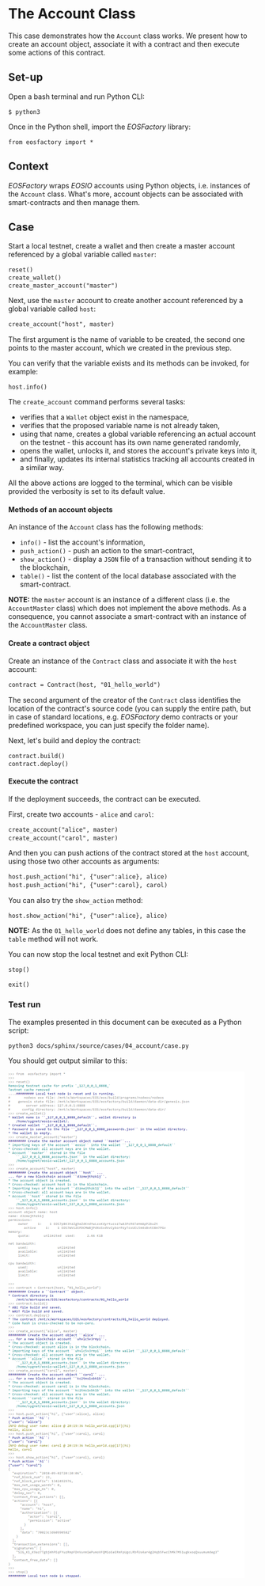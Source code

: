 # The Account Class

This case demonstrates how the `Account` class works. We present how to create an account object, associate it with a contract and then execute some actions of this contract.

## Set-up

Open a bash terminal and run Python CLI:

```
$ python3
```

Once in the Python shell, import the *EOSFactory* library:

```
from eosfactory import *
```

## Context

*EOSFactory* wraps *EOSIO* accounts using Python objects, i.e. instances of the `Account` class. What's more, account objects can be associated with smart-contracts and then manage them.

## Case

Start a local testnet, create a wallet and then create a master account referenced by a global variable called `master`:

```
reset()
create_wallet()   
create_master_account("master")
```

Next, use the `master` account to create another account referenced by a global variable called `host`:

```md
create_account("host", master)
```

The first argument is the name of variable to be created, the second one points to the master account, which we created in the previous step.

You can verify that the variable exists and its methods can be invoked, for example:

```
host.info()
```

The `create_account` command performs several tasks:

* verifies that a `Wallet` object exist in the namespace,
* verifies that the proposed variable name is not already taken,
* using that name, creates a global variable referencing an actual account on the testnet - this account has its own name generated randomly,
* opens the wallet, unlocks it, and stores the account's private keys into it,
* and finally, updates its internal statistics tracking all accounts created in a similar way.

All the above actions are logged to the terminal, which can be visible provided the verbosity is set to its default value.

#### Methods of an account objects

An instance of the `Account` class has the following methods:

* `info()` - list the account's information,
* `push_action()` - push an action to the smart-contract,
* `show_action()` - display a `JSON` file of a transaction without sending it to the blockchain,
* `table()` - list the content of the local database associated with the smart-contract.

**NOTE:** the `master` account is an instance of a different class (i.e. the `AccountMaster` class) which does not implement the above methods. As a consequence, you cannot associate a smart-contract with an instance of the `AccountMaster` class.

#### Create a contract object

Create an instance of the `Contract` class and associate it with the `host` account:

```md
contract = Contract(host, "01_hello_world")
```

The second argument of the creator of the `Contract` class identifies the location of the contract's source code (you can supply the entire path, but in case of standard locations, e.g. *EOSFactory* demo contracts or your predefined workspace, you can just specify the folder name).

Next, let's build and deploy the contract:

```
contract.build()
contract.deploy()
```

#### Execute the contract

If the deployment succeeds, the contract can be executed.

First, create two accounts - `alice` and `carol`:

```md
create_account("alice", master)
create_account("carol", master)
```

And then you can push actions of the contract stored at the `host` account, using those two other accounts as arguments:

```md
host.push_action("hi", {"user":alice}, alice)
host.push_action("hi", {"user":carol}, carol)
```

You can also try the `show_action` method:

```
host.show_action("hi", {"user":alice}, alice)
```

**NOTE:** As the `01_hello_world` does not define any tables, in this case the `table` method will not work.

You can now stop the local testnet and exit Python CLI:

```
stop()
```

```
exit()
```

### Test run

The examples presented in this document can be executed as a Python script:

```
python3 docs/sphinx/source/cases/04_account/case.py
```

You should get output similar to this:

![](./case.png)